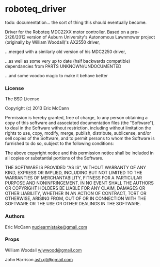 roboteq_driver
==============

todo: documentation... the sort of thing this should eventually become.

Driver for the Roboteq MDC22XX motor controller.
Based on a pre-2/26/2012 version of Auburn University's Autonomous Lawnmower project (originally by William Woodall)'s AX2550 driver, 

...merged with a similarly old version of his MDC2250 driver, 

...as well as some very up to date (half backwards compatible) dependancies from PARTS UNKNOWN/UNDOCUMENTED

...and some voodoo magic to make it behave better
  
### License

The BSD License

Copyright (c) 2013 Eric McCann

Permission is hereby granted, free of charge, to any person obtaining a copy of this software and associated documentation files (the "Software"), to deal in the Software without restriction, including without limitation the rights to use, copy, modify, merge, publish, distribute, sublicense, and/or sell copies of the Software, and to permit persons to whom the Software is furnished to do so, subject to the following conditions: 

The above copyright notice and this permission notice shall be included in all copies or substantial portions of the Software. 

THE SOFTWARE IS PROVIDED "AS IS", WITHOUT WARRANTY OF ANY KIND, EXPRESS OR IMPLIED, INCLUDING BUT NOT LIMITED TO THE WARRANTIES OF MERCHANTABILITY, FITNESS FOR A PARTICULAR PURPOSE AND NONINFRINGEMENT. IN NO EVENT SHALL THE AUTHORS OR COPYRIGHT HOLDERS BE LIABLE FOR ANY CLAIM, DAMAGES OR OTHER LIABILITY, WHETHER IN AN ACTION OF CONTRACT, TORT OR OTHERWISE, ARISING FROM, OUT OF OR IN CONNECTION WITH THE SOFTWARE OR THE USE OR OTHER DEALINGS IN THE SOFTWARE.

### Authors

Eric McCann <nuclearmistake@gmail.com>

### Props

William Woodall <wjwwood@gmail.com>

John Harrison <ash.gti@gmail.com>
